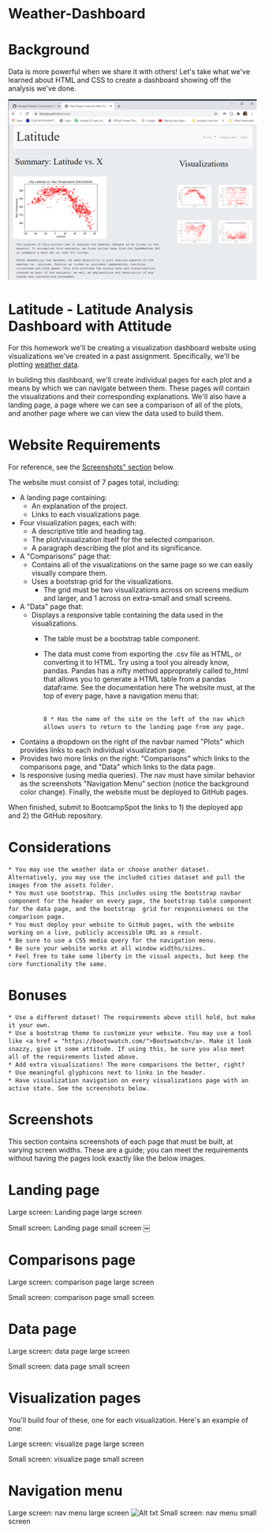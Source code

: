 # Weather-Dashboard 
# Background
Data is more powerful when we share it with others! Let's take what we've learned about HTML and CSS to create a dashboard showing off the analysis we've done.

![Alt txt](https://github.com/tbhaijee/Weather-Dashboard/blob/master/Images/landingresize.PNG)

# Latitude - Latitude Analysis Dashboard with Attitude
For this homework we'll be creating a visualization dashboard website using visualizations we've created in a past assignment. Specifically, we'll be plotting <a href = "https://github.com/tbhaijee/Weather-Dashboard/blob/master/Resources/weather_data.csv">weather data</a>.

In building this dashboard, we'll create individual pages for each plot and a means by which we can navigate between them. These pages will contain the visualizations and their corresponding explanations. We'll also have a landing page, a page where we can see a comparison of all of the plots, and another page where we can view the data used to build them.

# Website Requirements
For reference, see the <a href = "#screenshots">Screenshots" section</a> below.

The website must consist of 7 pages total, including:

* A landing page containing:
    * An explanation of the project.
    * Links to each visualizations page.
* Four visualization pages, each with:
    * A descriptive title and heading tag.
    * The plot/visualization itself for the selected comparison.
    * A paragraph describing the plot and its significance.
* A "Comparisons" page that:
    * Contains all of the visualizations on the same page so we can easily visually compare them.
    * Uses a bootstrap grid for the visualizations.
        * The grid must be two visualizations across on screens medium and larger, and 1 across on extra-small and small screens.
* A "Data" page that:
    * Displays a responsive table containing the data used in the visualizations.
        * The table must be a bootstrap table component.
        * The data must come from exporting the .csv file as HTML, or converting it to HTML. Try using a tool you already know, pandas. Pandas has a nifty method approprately called to_html that allows you to generate a HTML table from a pandas dataframe. See the documentation here
The website must, at the top of every page, have a navigation menu that:

                                                                                                8 * Has the name of the site on the left of the nav which allows users to return to the landing page from any page.
* Contains a dropdown on the right of the navbar named "Plots" which provides links to each individual visualization page.
* Provides two more links on the right: "Comparisons" which links to the comparisons page, and "Data" which links to the data page.
* Is responsive (using media queries). The nav must have similar behavior as the screenshots "Navigation Menu" section (notice the background color change).
Finally, the website must be deployed to GitHub pages.

When finished, submit to BootcampSpot the links to 1) the deployed app and 2) the GitHub repository.

# Considerations
    * You may use the weather data or choose another dataset. Alternatively, you may use the included cities dataset and pull the images from the assets folder.
    * You must use bootstrap. This includes using the bootstrap navbar component for the header on every page, the bootstrap table component for the data page, and the bootstrap  grid for responsiveness on the comparison page.
    * You must deploy your website to GitHub pages, with the website working on a live, publicly accessible URL as a result.
    * Be sure to use a CSS media query for the navigation menu.
    * Be sure your website works at all window widths/sizes.
    * Feel free to take some liberty in the visual aspects, but keep the core functionality the same.
# Bonuses
    * Use a different dataset! The requirements above still hold, but make it your own.
    * Use a bootstrap theme to customize your website. You may use a tool like <a href = "https://bootswatch.com/">Bootswatch</a>. Make it look snazzy, give it some attitude. If using this, be sure you also meet all of the requirements listed above.
    * Add extra visualizations! The more comparisons the better, right?
    * Use meaningful glyphicons next to links in the header.
    * Have visualization navigation on every visualizations page with an active state. See the screenshots below.
# Screenshots 
This section contains screenshots of each page that must be built, at varying screen widths. These are a guide; you can meet the requirements without having the pages look exactly like the below images.

# Landing page
Large screen: Landing page large screen

Small screen: Landing page small screen ￼

# Comparisons page
Large screen: comparison page large screen

Small screen: comparison page small screen

# Data page
Large screen: data page large screen

Small screen: data page small screen

# Visualization pages
You'll build four of these, one for each visualization. Here's an example of one:

Large screen: visualize page large screen

Small screen: visualize page small screen

# Navigation menu
Large screen: nav menu large screen
![Alt txt]()
Small screen: nav menu small screen


